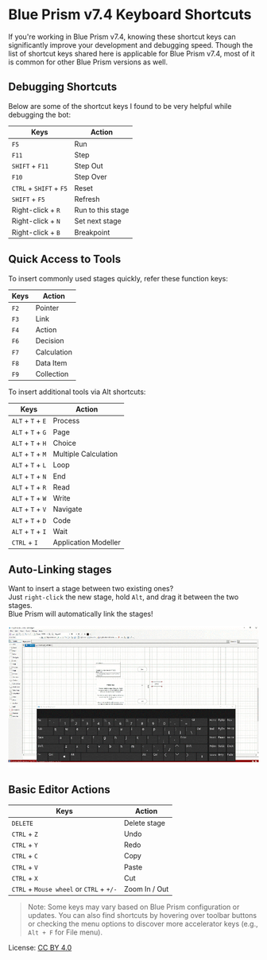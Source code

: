 # Blue Prism v7.4 Keyboard Shortcuts

If you're working in Blue Prism v7.4, knowing these shortcut keys can significantly improve your development and debugging speed. Though the list of shortcut keys shared here is applicable for Blue Prism v7.4, most of it is common for other Blue Prism versions as well.

## Debugging Shortcuts
Below are some of the shortcut keys I found to be very helpful while debugging the bot:

| Keys |	Action |
|------|---------|
| `F5`	| Run | 
| `F11`	| Step |
| `SHIFT` + `F11`	| Step Out |
| `F10`	| Step Over |
| `CTRL` + `SHIFT` + `F5`	| Reset |
| `SHIFT` + `F5`	| Refresh |
| Right-click + `R`	| Run to this stage |
| Right-click + `N`	| Set next stage |
| Right-click + `B`	| Breakpoint |

## Quick Access to Tools
To insert commonly used stages quickly, refer these function keys:

| Keys | Action |
|------|--------|
| `F2`	| Pointer |
| `F3`	| Link |
| `F4` |	Action |
| `F6` |	Decision |
| `F7`	| Calculation |
| `F8` | Data Item |
| `F9`	| Collection |

To insert additional tools via Alt shortcuts:

| Keys |	Action |
|------|---------|
| `ALT` + `T` + `E`	| Process |
| `ALT` + `T` + `G` |	Page |
| `ALT` + `T` + `H`	| Choice |
| `ALT` + `T` + `M`	| Multiple Calculation |
| `ALT` + `T` + `L`	| Loop |
| `ALT` + `T` + `N`	| End |
| `ALT` + `T` + `R`	| Read |
| `ALT` + `T` + `W` |	Write |
| `ALT` + `T` + `V`	| Navigate |
| `ALT` + `T` + `D`	| Code |
| `ALT` + `T` + `I`	| Wait |
| `CTRL` + `I` |	Application Modeller |

## Auto-Linking stages
Want to insert a stage between two existing ones?<br>
Just `right-click` the new stage, hold `Alt`, and drag it between the two stages.<br>
Blue Prism will automatically link the stages!<br><br>
![Video](https://github.com/vrushalird/Blue-Prism-v7.4-Keyboard-Shortcuts/blob/main/assets/Auto-Linking%20Demo.gif)

## Basic Editor Actions

| Keys |	Action |
|------|---------|
| `DELETE` |	Delete stage |
| `CTRL` + `Z` |	Undo |
| `CTRL` + `Y`	| Redo |
| `CTRL` + `C`	| Copy |
| `CTRL` + `V`	| Paste |
| `CTRL` + `X`	| Cut |
| `CTRL` + `Mouse wheel` or `CTRL` + `+/-`	| Zoom In / Out |


> Note: Some keys may vary based on Blue Prism configuration or updates. You can also find shortcuts by hovering over toolbar buttons or checking the menu options to discover more accelerator keys (e.g., `Alt + F` for File menu).

License: [CC BY 4.0](https://creativecommons.org/licenses/by/4.0/)
